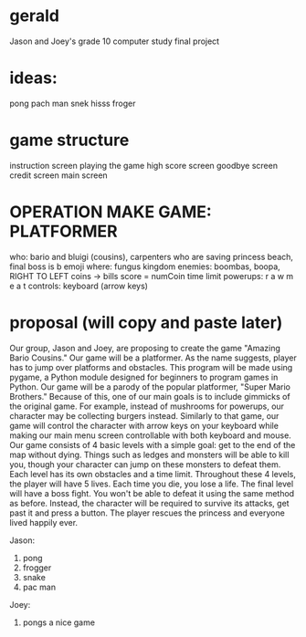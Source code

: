 # gerald
Jason and Joey's grade 10 computer study final project

# ideas:
pong
pach man
snek hisss
froger

# game structure
instruction screen
playing the game
high score screen
goodbye screen
credit screen
main screen

# OPERATION MAKE GAME: PLATFORMER
who: bario and bluigi (cousins), carpenters who are saving princess beach, final boss is b emoji
where: fungus kingdom
enemies: boombas, boopa, 
RIGHT TO LEFT
coins -> bills
score = numCoin
time limit
powerups: r a w  m e a t
controls: keyboard (arrow keys)

# proposal (will copy and paste later)
  Our group, Jason and Joey, are proposing to create the game "Amazing Bario Cousins." Our game will be a platformer. As the name
suggests, player has to jump over platforms and obstacles. This program will be made using pygame, a Python module designed for
beginners to program games in Python.
  Our game will be a parody of the popular platformer, "Super Mario Brothers." Because of this, one of our main goals is to include
gimmicks of the original game. For example, instead of mushrooms for powerups, our character may be collecting burgers instead. 
  Similarly to that game, our game will control the character with arrow keys on your keyboard while making our main menu screen
controllable with both keyboard and mouse. Our game consists of 4 basic levels with a simple goal: get to the end of the map without
dying. Things such as ledges and monsters will be able to kill you, though your character can
jump on these monsters to defeat them. Each level has its own obstacles and a time limit. Throughout these 4 levels, the player will
have 5 lives. Each time you die, you lose a life. The final level will have a boss fight. You won't be able to defeat it using the same
method as before. Instead, the character will be required to survive its attacks, get past it and press a button. The player rescues the princess and everyone lived happily ever.

Jason:
1. pong
2. frogger
3. snake
4. pac man

Joey:
1. pongs a nice game
